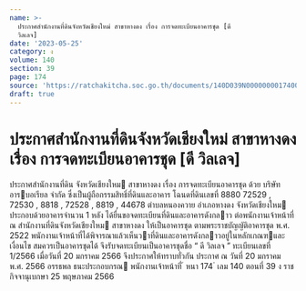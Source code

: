 ```yaml
---
name: >-
  ประกาศสำนักงานที่ดินจังหวัดเชียงใหม่ สาขาหางดง เรื่อง การจดทะเบียนอาคารชุด [ดี
  วิลเลจ]
date: '2023-05-25'
category: ง
volume: 140
section: 39
page: 174
source: 'https://ratchakitcha.soc.go.th/documents/140D039N0000000017400.pdf'
draft: true
---
```


# ประกาศสำนักงานที่ดินจังหวัดเชียงใหม่ สาขาหางดง เรื่อง การจดทะเบียนอาคารชุด [ดี วิลเลจ]

ประกาศสํานักงานที่ดิน จังหวัดเชียงใหม สาขาหางดง เรื่อง การจดทะเบียนอาคารชุด ด้วย บริษัท อารบอเรียล จํากัด ซึ่งเป็นผู้ถือกรรมสิทธิ์ที่ดินและอาคาร โฉนดที่ดินเลขที่ 8880 72529 , 72530 , 8818 , 72528 , 8819 , 44678 ตําบลหนองควาย อําเภอหางดง จังหวัดเชียงใหม ประกอบด้วยอาคารจํานวน 1 หลัง ได้ยื่นขอจดทะเบียนที่ดินและอาคารดังกลาว ต่อพนักงานเจ้าหน้าที่ ณ สํานักงานที่ดินจังหวัดเชียงใหม สาขาหางดง ให้เป็นอาคารชุด ตามพระราชบัญญัติอาคารชุด พ.ศ. 2522 พนักงานเจ้าหน้าที่ได้พิจารณาแล้วเห็นวาที่ดินและอาคารดังกลาวอยู่ในหลักเกณฑและเงื่อนไข สมควรเป็นอาคารชุดได้ จึงรับจดทะเบียนเป็นอาคารชุดชื่อ “ ดี วิลเลจ ” ทะเบียนเลขที่ 1/2566 เมื่อวันที่ 20 มกราคม 2566 จึงประกาศให้ทราบทั่วกัน ประกาศ ณ วันที่ 20 มกราคม พ.ศ. 2566 อรรธพล ธนะประกอบกรณ พนักงานเจ้าหน้าที่ ้ หนา 174 ่ เลม 140 ตอนที่ 39 ง ราชกิจจานุเบกษา 25 พฤษภาคม 2566
